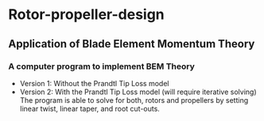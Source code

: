# Rotor-propeller-design
## Application of Blade Element Momentum Theory
### A computer program to implement BEM Theory
* Version 1: Without the Prandtl Tip Loss model
* Version 2: With the Prandtl Tip Loss model (will require iterative solving)
The program is able to solve for both, rotors and propellers by setting linear twist, linear taper, and root cut-outs.
